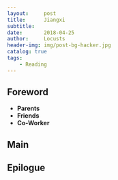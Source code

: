 ```yaml
---
layout:     post
title:      Jiangxi
subtitle:   
date:       2018-04-25
author:     Locusts
header-img: img/post-bg-hacker.jpg
catalog: true
tags:
    - Reading
---
```



## Foreword

- **Parents**
- **Friends**
- **Co-Worker**

## Main



## Epilogue


